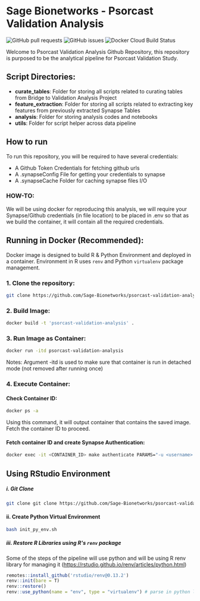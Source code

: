 # Sage Bionetworks - Psorcast Validation Analysis
<img alt="GitHub pull requests" src="https://img.shields.io/github/issues-pr/Sage-Bionetworks/psorcast-validation-analysis">  <img alt="GitHub issues" src="https://img.shields.io/github/issues/Sage-Bionetworks/psorcast-validation-analysis">  <img alt="Docker Cloud Build Status" src="https://img.shields.io/docker/cloud/build/arytontediarjo/psorcast-validation-analysis">

Welcome to Psorcast Validation Analysis Github Repository, this repository is purposed to be the analytical pipeline for Psorcast Validation Study.

## Script Directories:
- <b>curate_tables</b>: Folder for storing all scripts related to curating tables from Bridge to Validation Analysis Project
- <b>feature_extraction</b>: Folder for storing all scripts related to extracting key features from previously extracted Synapse Tables
- <b>analysis</b>: Folder for storing analysis codes and notebooks
- <b>utils</b>: Folder for script helper across data pipeline

## How to run
To run this repository, you will be required to have several credentials:
- A Github Token Credentials for fetching github urls
- A .synapseConfig File for getting your credentials to synapse
- A .synapseCache Folder for caching synapse files I/O

### HOW-TO:
We will be using docker for reproducing this analysis, we will require your Synapse/Github credentials (in file location) to be placed in .env so that as we build the container, it will contain all the required credentials.

## Running in Docker (Recommended):
Docker image is designed to build R & Python Environment and deployed in a container. Environment in R uses `renv` and Python `virtualenv` package management. 

### 1. Clone the repository: 
```zsh
git clone https://github.com/Sage-Bionetworks/psorcast-validation-analysis.git
```
### 2. Build Image:
```zsh
docker build -t 'psorcast-validation-analysis' .
```
### 3. Run Image as Container:
```zsh
docker run -itd psorcast-validation-analysis
```
Notes: Argument -itd is used to make sure that container is run in detached mode (not removed after running once)

### 4. Execute Container:
#### Check Container ID:
```zsh
docker ps -a
```
Using this command, it will output container that contains the saved image. Fetch the container ID to proceed.

#### Fetch container ID and create Synapse Authentication:
```zsh
docker exec -it <CONTAINER_ID> make authenticate PARAMS="-u <username> -p <password> -g <git_token>"
```

## Using RStudio Environment 

##### i. Git Clone
```zsh
git clone git clone https://github.com/Sage-Bionetworks/psorcast-validation-analysis.git
```

#### ii. Create Python Virtual Environment
```zsh
bash init_py_env.sh
```

##### iii. Restore R Libraries using R's `renv` package
Some of the steps of the pipeline will use python and will be using R renv library for managing it (https://rstudio.github.io/renv/articles/python.html)
```R
remotes::install_github('rstudio/renv@0.13.2')
renv::init(bare = T)
renv::restore()
renv::use_python(name = "env", type = "virtualenv") # parse in python location with installed packages from requirements.txt
```

